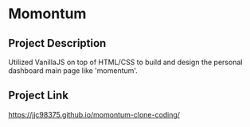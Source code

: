# Momontum
 
 ## Project Description
 Utilized VanillaJS on top of HTML/CSS to build and design the personal dashboard main page like 'momentum'. 
 
 ## Project Link
 https://jjc98375.github.io/momontum-clone-coding/
 
 



